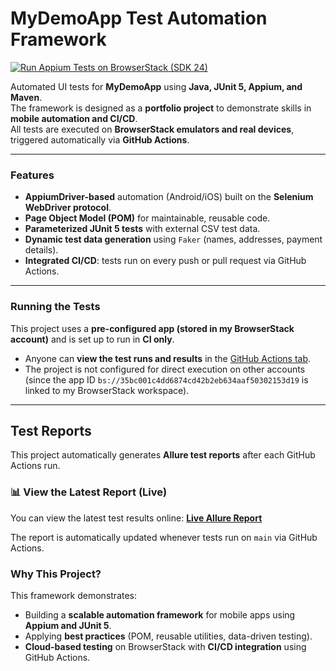 # MyDemoApp Test Automation Framework

[![Run Appium Tests on BrowserStack (SDK 24)](https://github.com/valukonyte/My_demo_app/actions/workflows/manual.yml/badge.svg)](https://github.com/valukonyte/My_demo_app/actions/workflows/manual.yml)

Automated UI tests for **MyDemoApp** using **Java, JUnit 5, Appium, and Maven**.  
The framework is designed as a **portfolio project** to demonstrate skills in **mobile automation and CI/CD**.  
All tests are executed on **BrowserStack emulators and real devices**, triggered automatically via **GitHub Actions**.

---

### Features
- **AppiumDriver-based** automation (Android/iOS) built on the **Selenium WebDriver protocol**.
- **Page Object Model (POM)** for maintainable, reusable code.
- **Parameterized JUnit 5 tests** with external CSV test data.
- **Dynamic test data generation** using `Faker` (names, addresses, payment details).
- **Integrated CI/CD**: tests run on every push or pull request via GitHub Actions.

---

### Running the Tests

This project uses a **pre-configured app (stored in my BrowserStack account)** and is set up to run in **CI only**.

- Anyone can **view the test runs and results** in the [GitHub Actions tab](https://github.com/valukonyte/My_demo_app/actions).
- The project is not configured for direct execution on other accounts (since the app ID `bs://35bc001c4dd6874cd42b2eb634aaf50302153d19` is linked to my BrowserStack workspace).

---
## Test Reports

This project automatically generates **Allure test reports** after each GitHub Actions run.

### 📊 View the Latest Report (Live)
You can view the latest test results online:
[**Live Allure Report**](https://valukonyte.github.io/My_demo_app/)

The report is automatically updated whenever tests run on `main` via GitHub Actions.


### Why This Project?

This framework demonstrates:
- Building a **scalable automation framework** for mobile apps using **Appium and JUnit 5**.
- Applying **best practices** (POM, reusable utilities, data-driven testing).
- **Cloud-based testing** on BrowserStack with **CI/CD integration** using GitHub Actions.
